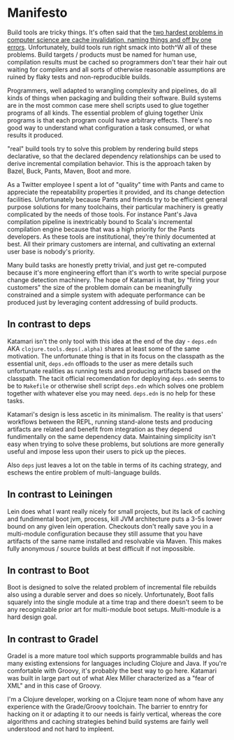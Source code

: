 # Manifesto

Build tools are tricky things.
It's often said that the [two hardest problems in computer science are cache invalidation, naming things and off by one errors](https://twitter.com/codinghorror/status/506010907021828096).
Unfortunately, build tools run right smack into both^W all of these problems.
Build targets / products must be named for human use, compilation results must be cached so programmers don't tear their hair out waiting for compilers and all sorts of otherwise reasonable assumptions are ruined by flaky tests and non-reproducible builds.

Programmers, well adapted to wrangling complexity and pipelines, do all kinds of things when packaging and building their software.
Build systems are in the most common case mere shell scripts used to glue together programs of all kinds.
The essential problem of gluing together Unix programs is that each program could have arbitrary effects.
There's no good way to understand what configuration a task consumed, or what results it produced.

"real" build tools try to solve this problem by rendering build steps declarative, so that the declared dependency relationships can be used to derive incremental compilation behavior.
This is the approach taken by Bazel, Buck, Pants, Maven, Boot and more.

As a Twitter employee I spent a lot of "quality" time with Pants and came to appreciate the repeatability properties it provided, and its change detection facilities.
Unfortunately because Pants and friends try to be efficient general purpose solutions for many toolchains, their particular machinery is greatly complicated by the needs of those tools.
For instance Pant's Java compilation pipeline is inextricably bound to Scala's incremental compilation engine because that was a high priority for the Pants developers.
As these tools are institutional, they're thinly documented at best.
All their primary customers are internal, and cultivating an external user base is nobody's priority.

Many build tasks are honestly pretty trivial, and just get re-computed because it's more engineering effort than it's worth to write special purpose change detection machinery.
The hope of Katamari is that, by "firing your customers" the size of the problem domain can be meaningfully constrained and a simple system with adequate performance can be produced just by leveraging content addressing of build products.

## In contrast to deps

Katamari isn't the only tool with this idea at the end of the day - `deps.edn` AKA `clojure.tools.deps(.alpha)` shares at least some of the same motivation.
The unfortunate thing is that in its focus on the classpath as the essential unit, `deps.edn` offloads to the user as mere details such unfortunate realities as running tests and producing artifacts based on the classpath.
The tacit official recomendation for deploying `deps.edn` seems to be to `Makefile` or otherwise shell script `deps.edn` which solves one problem together with whatever else you may need.
`deps.edn` is no help for these tasks.

Katamari's design is less ascetic in its minimalism.
The reality is that users' workflows between the REPL, running stand-alone tests and producing artifacts are related and benefit from integration as they depend fundimentally on the same dependency data.
Maintaining simplicity isn't easy when trying to solve these problems, but solutions are more generally useful and impose less upon their users to pick up the pieces.

Also `deps` just leaves a lot on the table in terms of its caching strategy, and eschews the entire problem of multi-language builds.

## In contrast to Leiningen

Lein does what I want really nicely for small projects, but its lack of caching and fundimental boot jvm, process, kill JVM architecture puts a 3-5s lower bound on any given lein operation.
Checkouts don't really save you in a multi-module configuration because they still assume that you have artifacts of the same name installed and resolvable via Maven.
This makes fully anonymous / source builds at best difficult if not impossible.

## In contrast to Boot

Boot is designed to solve the related problem of incremental file rebuilds also using a durable server and does so nicely.
Unfortunately, Boot falls squarely into the single module at a time trap and there doesn't seem to be any recognizable prior art for multi-module boot setups.
Multi-module is a hard design goal.

## In contrast to Gradel

Gradel is a more mature tool which supports programmable builds and has many existing extensions for languages including Clojure and Java.
If you're comfortable with Groovy, it's probably the best way to go here.
Katamari was built in large part out of what Alex Miller characterized as a "fear of XML" and in this case of Groovy.

I'm a Clojure developer, working on a Clojure team none of whom have any experience with the Grade/Groovy toolchain.
The barrier to enntry for hacking on it or adapting it to our needs is fairly vertical, whereas the core algorithms and caching strategies behind build systems are fairly well understood and not hard to impleent.
